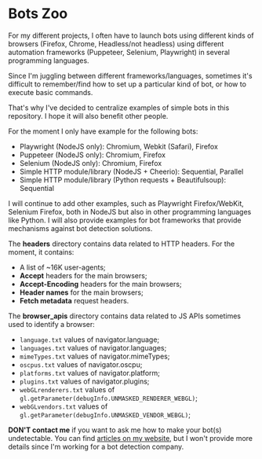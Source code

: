 # Bots Zoo

For my different projects, I often have to launch bots using different kinds of browsers (Firefox, Chrome, Headless/not headless) using different automation frameworks (Puppeteer, Selenium, Playwright) in several programming languages. 

Since I'm juggling between different frameworks/languages, sometimes it's difficult to remember/find how to set up a particular kind of bot, or how to execute basic commands. 

That's why I've decided to centralize examples of simple bots in this repository. I hope it will also benefit other people.

For the moment I only have example for the following bots:
- Playwright (NodeJS only): Chromium, Webkit (Safari), Firefox
- Puppeteer (NodeJS only): Chromium, Firefox
- Selenium (NodeJS only): Chromium, Firefox
- Simple HTTP module/library (NodeJS + Cheerio): Sequential, Parallel
- Simple HTTP module/library (Python requests + Beautifulsoup): Sequential

I will continue to add other examples, such as Playwright Firefox/WebKit, Selenium Firefox, both in NodeJS but also in other programming languages like Python.
I will also provide examples for bot frameworks that provide mechanisms against bot detection solutions.

The **headers** directory contains data related to HTTP headers.
For the moment, it contains:
- A list of ~16K user-agents;
- **Accept** headers for the main browsers;
- **Accept-Encoding** headers for the main browsers;
- **Header names** for the main browsers;
- **Fetch metadata** request headers.

The **browser_apis** directory contains data related to JS APIs sometimes used to identify a browser:
- ```language.txt``` values of navigator.language;
- ```languages.txt``` values of navigator.languages;
- ```mimeTypes.txt``` values of navigator.mimeTypes;
- ```oscpus.txt``` values of navigator.oscpu;
- ```platforms.txt``` values of navigator.platform;
- ```plugins.txt``` values of navigator.plugins;
- ```webGLrenderers.txt``` values of ```gl.getParameter(debugInfo.UNMASKED_RENDERER_WEBGL)```;
- ```webGLvendors.txt``` values of ```gl.getParameter(debugInfo.UNMASKED_VENDOR_WEBGL)```;

**DON'T contact me** if you want to ask me how to make your bot(s) undetectable. 
You can find [articles on my website](https://antoinevastel.com/categories.html#Bot-detection-ref), but I won't provide more details since I'm working for a bot detection company.
